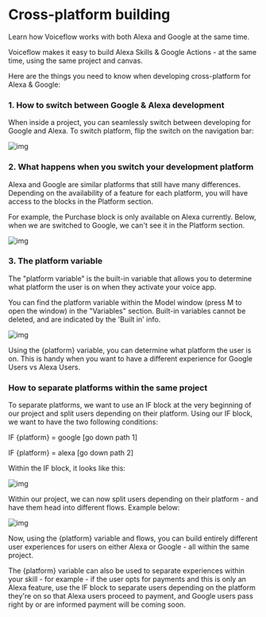 # Cross-platform building

Learn how Voiceflow works with both Alexa and Google at the same time.

Voiceflow makes it easy to build Alexa Skills & Google Actions - at the same time, using the same project and canvas.

Here are the things you need to know when developing cross-platform for Alexa & Google:

### 1. How to switch between Google & Alexa development

When inside a project, you can seamlessly switch between developing for Google and Alexa. To switch platform, flip the switch on the navigation bar:

![img](https://cdn.zappy.app/24f204fca00aab4a50fab9a05c581af6.png)

### 2. What happens when you switch your development platform

Alexa and Google are similar platforms that still have many differences. Depending on the availability of a feature for each platform, you will have access to the blocks in the Platform section.

For example, the Purchase block is only available on Alexa currently. Below, when we are switched to Google, we can't see it in the Platform section.

![img](https://cdn.zappy.app/b2cb146c81b84022fdcf936ddd904c00.png)


### 3. The **platform** variable

The "platform variable" is the built-in variable that allows you to determine what platform the user is on when they activate your voice app.

You can find the platform variable within the Model window (press M to open the window) in the "Variables" section. Built-in variables cannot be deleted, and are indicated by the 'Built in' info.

![img](https://cdn.zappy.app/179594a66e705ae0cb888e5b333d8a88.png)

Using the {platform} variable, you can determine what platform the user is on. This is handy when you want to have a different experience for Google Users vs Alexa Users.

### How to separate platforms within the same project

To separate platforms, we want to use an IF block at the very beginning of our project and split users depending on their platform. Using our IF block, we want to have the two following conditions:

IF {platform} = google [go down path 1]

IF {platform} = alexa [go down path 2]

Within the IF block, it looks like this:

![img](https://cdn.zappy.app/43fa8e8544d68aecddbf43542b9aaf90.png)

Within our project, we can now split users depending on their platform - and have them head into different flows. Example below:

![img](https://cdn.zappy.app/4c127477a28b20ddd40940e5e2e5be38.png)

Now, using the {platform} variable and flows, you can build entirely different user experiences for users on either Alexa or Google - all within the same project.

The {platform} variable can also be used to separate experiences within your skill - for example - if the user opts for payments and this is only an Alexa feature, use the IF block to separate users depending on the platform they're on so that Alexa users proceed to payment, and Google users pass right by or are informed payment will be coming soon.